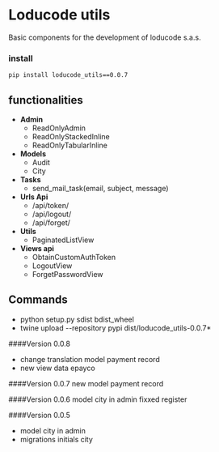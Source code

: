 # Loducode utils

Basic components for the development of loducode s.a.s.

### install

`pip install loducode_utils==0.0.7`

## functionalities

- **Admin**
    - ReadOnlyAdmin
    - ReadOnlyStackedInline
    - ReadOnlyTabularInline
- **Models**
    - Audit
    - City  
- **Tasks**
    - send_mail_task(email, subject, message)
- **Urls Api**
    - /api/token/
    - /api/logout/
    - /api/forget/
- **Utils**
    - PaginatedListView
- **Views api**
    - ObtainCustomAuthToken
    - LogoutView
    - ForgetPasswordView

## Commands

- python setup.py sdist bdist_wheel
- twine upload --repository pypi dist/loducode_utils-0.0.7*

####Version 0.0.8
- change translation model payment record
- new view data epayco

####Version 0.0.7
new model payment record

####Version 0.0.6
model city in admin fixxed register

####Version 0.0.5

- model city in admin
- migrations initials city
